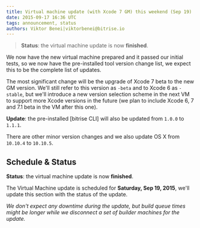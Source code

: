 ```yaml
---
title: Virtual machine update (with Xcode 7 GM) this weekend (Sep 19)
date: 2015-09-17 16:36 UTC
tags: announcement, status
authors: Viktor Benei|viktorbenei@bitrise.io
---
```


> **Status**: the virtual machine update is now **finished**.

We now have the new virtual machine prepared and it
passed our initial tests, so we now have the pre-installed tool
version change list, we expect this to be the complete list of updates.

The most significant change will be the upgrade of
Xcode 7 beta to the new GM version. We'll still refer to this version
as `-beta` and to Xcode 6 as `-stable`, but we'll introduce a new
version selection scheme in the next VM to support more Xcode versions
in the future (we plan to include Xcode 6, 7 and 7.1 beta in the
VM after this one).

**Update**: the pre-installed [bitrise CLI] will also be updated
from `1.0.0` to `1.1.1`.

There are other minor version changes and we also update
OS X from `10.10.4` to `10.10.5`.


## Schedule & Status

**Status**: the virtual machine update is now **finished**.

The Virtual Machine update is scheduled for **Saturday, Sep 19, 2015**,
we'll update this section with the status of the update.

*We don't expect any downtime during the update, but build queue
times might be longer while we disconnect a set of
builder machines for the update.*

